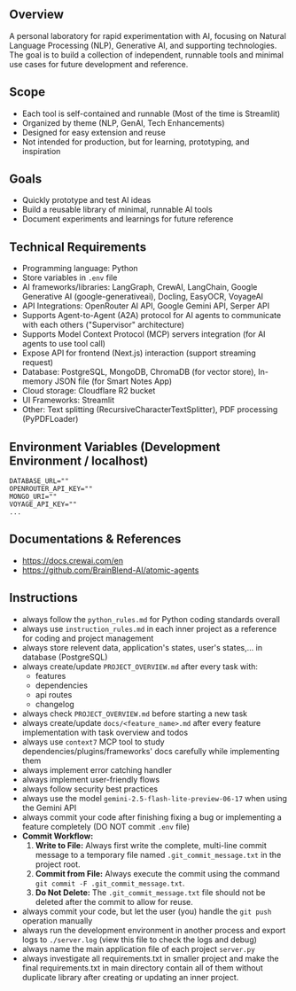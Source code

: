 ## Overview
A personal laboratory for rapid experimentation with AI, focusing on Natural Language Processing (NLP), Generative AI, and supporting technologies. The goal is to build a collection of independent, runnable tools and minimal use cases for future development and reference.

## Scope
- Each tool is self-contained and runnable (Most of the time is Streamlit)
- Organized by theme (NLP, GenAI, Tech Enhancements)
- Designed for easy extension and reuse
- Not intended for production, but for learning, prototyping, and inspiration

## Goals
- Quickly prototype and test AI ideas
- Build a reusable library of minimal, runnable AI tools
- Document experiments and learnings for future reference

## Technical Requirements
- Programming language: Python
- Store variables in `.env` file
- AI frameworks/libraries: LangGraph, CrewAI, LangChain, Google Generative AI (google-generativeai), Docling, EasyOCR, VoyageAI
- API Integrations: OpenRouter AI API, Google Gemini API, Serper API
- Supports Agent-to-Agent (A2A) protocol for AI agents to communicate with each others ("Supervisor" architecture)
- Supports Model Context Protocol (MCP) servers integration (for AI agents to use tool call)
- Expose API for frontend (Next.js) interaction (support streaming request)
- Database: PostgreSQL, MongoDB, ChromaDB (for vector store), In-memory JSON file (for Smart Notes App)
- Cloud storage: Cloudflare R2 bucket
- UI Frameworks: Streamlit
- Other: Text splitting (RecursiveCharacterTextSplitter), PDF processing (PyPDFLoader)

## Environment Variables (Development Environment / localhost)

```
DATABASE_URL=""
OPENROUTER_API_KEY=""
MONGO_URI=""
VOYAGE_API_KEY=""
...
```

## Documentations & References
* https://docs.crewai.com/en
* https://github.com/BrainBlend-AI/atomic-agents

## Instructions
* always follow the `python_rules.md` for Python coding standards overall
* always use `instruction_rules.md` in each inner project as a reference for coding and project management
* always store relevent data, application's states, user's states,... in database (PostgreSQL)
* always create/update `PROJECT_OVERVIEW.md` after every task with:
    * features
    * dependencies
    * api routes
    * changelog
* always check `PROJECT_OVERVIEW.md` before starting a new task
* always create/update `docs/<feature_name>.md` after every feature implementation with task overview and todos
* always use `context7` MCP tool to study dependencies/plugins/frameworks' docs carefully while implementing them
* always implement error catching handler
* always implement user-friendly flows
* always follow security best practices
* always use the model `gemini-2.5-flash-lite-preview-06-17` when using the Gemini API
* always commit your code after finishing fixing a bug or implementing a feature completely (DO NOT commit `.env` file)
* **Commit Workflow:**
    1.  **Write to File:** Always first write the complete, multi-line commit message to a temporary file named `.git_commit_message.txt` in the project root.
    2.  **Commit from File:** Always execute the commit using the command `git commit -F .git_commit_message.txt`.
    3.  **Do Not Delete:** The `.git_commit_message.txt` file should not be deleted after the commit to allow for reuse.
* always commit your code, but let the user (you) handle the `git push` operation manually
* always run the development environment in another process and export logs to `./server.log` (view this file to check the logs and debug)
* always name the main application file of each project `server.py`
* always investigate all requirements.txt in smaller project and make the final requirements.txt in main directory contain all of them without duplicate library after creating or updating an inner project.
